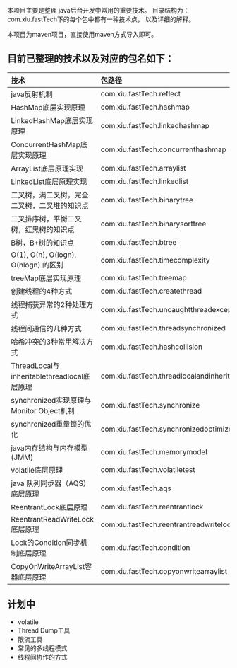  本项目主要是整理 java后台开发中常用的重要技术。 目录结构为：com.xiu.fastTech下的每个包中都有一种技术点， 以及详细的解释。
 
 本项目为maven项目，直接使用maven方式导入即可。

## 目前已整理的技术以及对应的包名如下：
|技术|包路径|
| :------ | :------ |
| java反射机制 						|				com.xiu.fastTech.reflect |
| HashMap底层实现原理					|				com.xiu.fastTech.hashmap |
| LinkedHashMap底层实现原理   	 		| 				com.xiu.fastTech.linkedhashmap |
| ConcurrentHashMap底层实现原理  		| 				com.xiu.fastTech.concurrenthashmap |
| ArrayList底层原理实现     				| 				com.xiu.fastTech.arraylist |
| LinkedList底层原理实现 				| 				com.xiu.fastTech.linkedlist |
| 二叉树，满二叉树，完全二叉树，二叉堆的知识点	|				com.xiu.fastTech.binarytree |
| 二叉排序树，平衡二叉树，红黑树的知识点    	|				com.xiu.fastTech.binarysorttree |		
| B树，B+树的知识点						|				com.xiu.fastTech.btree |	
| O(1), O(n), O(logn), O(nlogn) 的区别|				com.xiu.fastTech.timecomplexity |	
| treeMap底层实现原理					|				com.xiu.fastTech.treemap |
| 创建线程的4种方式						|				com.xiu.fastTech.createthread |
| 线程捕获异常的2种处理方式				|				com.xiu.fastTech.uncaughtthreadexception |
| 线程间通信的几种方式					|				com.xiu.fastTech.threadsynchronized |
| 哈希冲突的3种常用解决方式				|				com.xiu.fastTech.hashcollision|			
| ThreadLocal与inheritablethreadlocal底层原理|			com.xiu.fastTech.threadlocalandinheritablethreadlocal|	
| synchronized实现原理与 Monitor Object机制 |		 	com.xiu.fastTech.synchronize|
| synchronized重量锁的优化				|				com.xiu.fastTech.synchronizedoptimize|
| java内存结构与内存模型(JMM)			|				com.xiu.fastTech.memorymodel|
| volatile底层原理               	    		|				com.xiu.fastTech.volatiletest|
| java 队列同步器（AQS）底层原理			|				com.xiu.fastTech.aqs|
| ReentrantLock底层原理				|				com.xiu.fastTech.reentrantlock|
| ReentrantReadWriteLock底层原理		|				com.xiu.fastTech.reentrantreadwritelock|
| Lock的Condition同步机制底层原理		|				com.xiu.fastTech.condition|
| CopyOnWriteArrayList容器底层原理		|				com.xiu.fastTech.copyonwritearraylist|


## 计划中

- volatile
- Thread Dump工具
- 限流工具
- 常见的多线程模式
- 线程间协作的方式